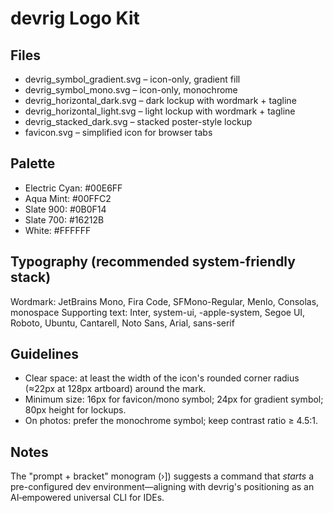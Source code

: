 devrig Logo Kit
===============

Files
-----
- devrig_symbol_gradient.svg – icon-only, gradient fill
- devrig_symbol_mono.svg     – icon-only, monochrome
- devrig_horizontal_dark.svg – dark lockup with wordmark + tagline
- devrig_horizontal_light.svg – light lockup with wordmark + tagline
- devrig_stacked_dark.svg    – stacked poster-style lockup
- favicon.svg                – simplified icon for browser tabs

Palette
-------
- Electric Cyan: #00E6FF
- Aqua Mint:     #00FFC2
- Slate 900:     #0B0F14
- Slate 700:     #16212B
- White:         #FFFFFF

Typography (recommended system-friendly stack)
----------------------------------------------
Wordmark: JetBrains Mono, Fira Code, SFMono-Regular, Menlo, Consolas, monospace
Supporting text: Inter, system-ui, -apple-system, Segoe UI, Roboto, Ubuntu, Cantarell, Noto Sans, Arial, sans-serif

Guidelines
----------
- Clear space: at least the width of the icon's rounded corner radius (≈22px at 128px artboard) around the mark.
- Minimum size: 16px for favicon/mono symbol; 24px for gradient symbol; 80px height for lockups.
- On photos: prefer the monochrome symbol; keep contrast ratio ≥ 4.5:1.

Notes
-----
The "prompt + bracket" monogram (›]) suggests a command that *starts* a pre-configured dev environment—aligning with devrig's positioning as an AI‑empowered universal CLI for IDEs.
